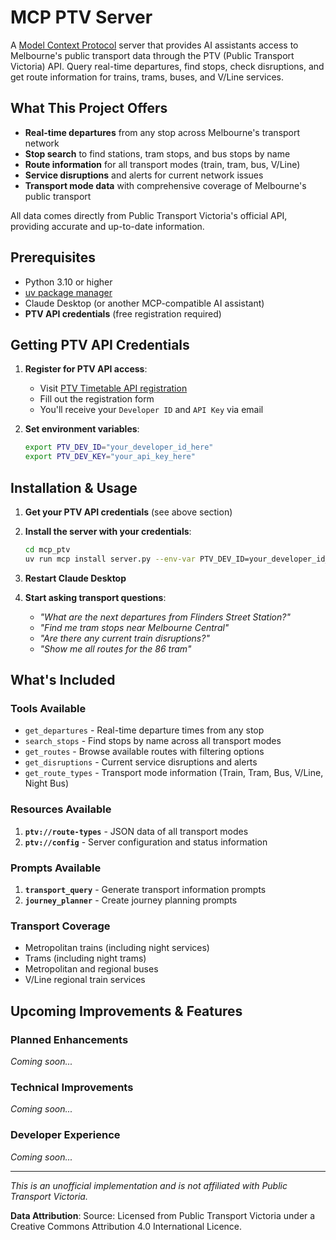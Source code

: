 # MCP PTV Server

A [Model Context Protocol](https://github.com/modelcontextprotocol/python-sdk) server that provides AI assistants access to Melbourne's public transport data through the PTV (Public Transport Victoria) API. Query real-time departures, find stops, check disruptions, and get route information for trains, trams, buses, and V/Line services.

## What This Project Offers

- **Real-time departures** from any stop across Melbourne's transport network
- **Stop search** to find stations, tram stops, and bus stops by name
- **Route information** for all transport modes (train, tram, bus, V/Line)
- **Service disruptions** and alerts for current network issues
- **Transport mode data** with comprehensive coverage of Melbourne's public transport

All data comes directly from Public Transport Victoria's official API, providing accurate and up-to-date information.

## Prerequisites

- Python 3.10 or higher
- [uv package manager](https://docs.astral.sh/uv/)
- Claude Desktop (or another MCP-compatible AI assistant)
- **PTV API credentials** (free registration required)

## Getting PTV API Credentials

1. **Register for PTV API access**:
   - Visit [PTV Timetable API registration](https://www.ptv.vic.gov.au/footer/data-and-reporting/datasets/ptv-timetable-api/)
   - Fill out the registration form
   - You'll receive your `Developer ID` and `API Key` via email

2. **Set environment variables**:
   ```bash
   export PTV_DEV_ID="your_developer_id_here"
   export PTV_DEV_KEY="your_api_key_here"
   ```

## Installation & Usage

1. **Get your PTV API credentials** (see above section)

2. **Install the server with your credentials**:
   ```bash
   cd mcp_ptv
   uv run mcp install server.py --env-var PTV_DEV_ID=your_developer_id_here --env-var PTV_DEV_KEY=your_api_key_here
   ```

3. **Restart Claude Desktop**

4. **Start asking transport questions**:
   - *"What are the next departures from Flinders Street Station?"*
   - *"Find me tram stops near Melbourne Central"*
   - *"Are there any current train disruptions?"*
   - *"Show me all routes for the 86 tram"*

## What's Included

### Tools Available
- `get_departures` - Real-time departure times from any stop
- `search_stops` - Find stops by name across all transport modes  
- `get_routes` - Browse available routes with filtering options
- `get_disruptions` - Current service disruptions and alerts
- `get_route_types` - Transport mode information (Train, Tram, Bus, V/Line, Night Bus)

### Resources Available
1. **`ptv://route-types`** - JSON data of all transport modes
2. **`ptv://config`** - Server configuration and status information

### Prompts Available
1. **`transport_query`** - Generate transport information prompts
2. **`journey_planner`** - Create journey planning prompts

### Transport Coverage
- Metropolitan trains (including night services)
- Trams (including night trams)
- Metropolitan and regional buses
- V/Line regional train services

## Upcoming Improvements & Features

### Planned Enhancements
*Coming soon...*

### Technical Improvements
*Coming soon...*

### Developer Experience
*Coming soon...*

---

*This is an unofficial implementation and is not affiliated with Public Transport Victoria.*

**Data Attribution**: Source: Licensed from Public Transport Victoria under a Creative Commons Attribution 4.0 International Licence.
